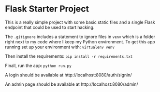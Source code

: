 Flask Starter Project
=============

This is a really simple project with some basic static files
and a single Flask endpoint that could be used to start hacking.

The `.gitignore` includes a statement to ignore files in `venv` which
is a folder right next to my code where I keep my Python environment.
To get this app running set up your environment with:
`virtualenv venv`

Then install the requirements:
`pip install -r requirements.txt`

Finall, run the app:
`python run.py`

A login should be available at http://localhost:8080/auth/signin/

An admin page should be available at http://localhost:8080/admin/

